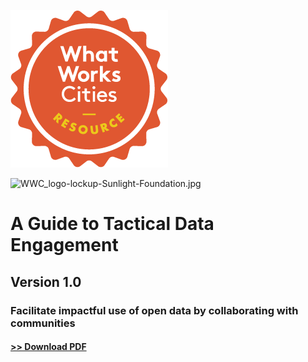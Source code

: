![](/assets/wwc-resource-stamp.png)

![](https://lh4.googleusercontent.com/7hgUV9udln0GUloYwNH6f4VnB_4Q6qqm-Ci_xszhNunvjuZYb7KzhrMwWFcUDxPo6Pxfhz3FnTgSOeN0mf_Q5XTxQRTO6X3Q1S5iRAFo7spwbodr0r0mKDNxLd0m63bilxiXR2Mw "WWC\_logo-lockup-Sunlight-Foundation.jpg")

# A Guide to Tactical Data Engagement

## Version 1.0

### 

### Facilitate impactful use of open data by collaborating with communities

#### [&gt;&gt; Download PDF](https://www.gitbook.com/download/pdf/book/gregjd/tactical-data-engagement)



